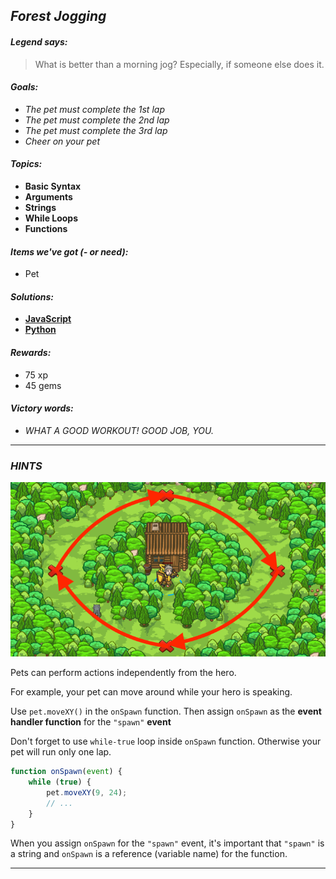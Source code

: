 ## _Forest Jogging_

#### _Legend says:_
> What is better than a morning jog? Especially, if someone else does it.

#### _Goals:_
+ _The pet must complete the 1st lap_
+ _The pet must complete the 2nd lap_
+ _The pet must complete the 3rd lap_
+ _Cheer on your pet_

#### _Topics:_
+ **Basic Syntax**
+ **Arguments**
+ **Strings**
+ **While Loops**
+ **Functions**

#### _Items we've got (- or need):_
+ Pet

#### _Solutions:_
+ **[JavaScript](forestLogging.js)**
+ **[Python](forest_logging.py "#1 - 20.7s")**

#### _Rewards:_
+ 75 xp
+ 45 gems

#### _Victory words:_
+ _WHAT A GOOD WORKOUT! GOOD JOB, YOU._

___

### _HINTS_

![](img/jogging.png)

Pets can perform actions independently from the hero.

For example, your pet can move around while your hero is speaking.

Use `pet.moveXY()` in the `onSpawn` function. Then assign `onSpawn` as the **event handler function** for the `"spawn"` **event**

Don't forget to use `while-true` loop inside `onSpawn` function. Otherwise your pet will run only one lap.

```javascript
function onSpawn(event) {
    while (true) {
        pet.moveXY(9, 24);
        // ...
    }
}
```

When you assign `onSpawn` for the `"spawn"` event, it's important that `"spawn"` is a string and `onSpawn` is a reference (variable name) for the function.

___
